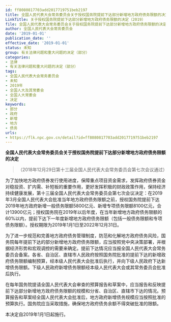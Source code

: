 ```yaml
---
id: ff8080817703add2017719751beb2197
title: 全国人民代表大会常务委员会关于授权国务院提前下达部分新增地方政府债务限额的决定
LinkTitle: 关于授权国务院提前下达部分新增地方政府债务限额的决定（2019）
file: 全国人民代表大会常务委员会关于授权国务院提前下达部分新增地方政府债务限额的决定_ff8080817703add2017719751beb2197.docx
author: 全国人民代表大会常务委员会
date: '2019-01-01'
publication_date: ''
effective_date: '2019-01-01'
status: 未知
group: 有关法律问题和重大问题的决定（部分）
categories:
- 法律
- 有关法律问题和重大问题的决定（部分）
tags:
- 全国人民代表大会常务委员会
- 未知
- 2019年
- 全国人大及其常委会
- 全国人大常委会
- 决定
keywords:
- 部分
- 政府
- 新增
- 地方
- 债务
urls:
- https://flk.npc.gov.cn/detail?id=ff8080817703add2017719751beb2197
---
```


**全国人民代表大会常务委员会关于授权国务院提前下达部分新增地方政府债务限额的决定**

> （2018年12月29日第十三届全国人民代表大会常务委员会第七次会议通过）

为了加快地方政府债券发行使用进度，保障重点项目资金需求，发挥政府债券资金对稳投资、扩内需、补短板的重要作用，更好发挥积极的财政政策作用，保持经济持续健康发展，第十三届全国人民代表大会常务委员会第七次会议决定：在2019年3月全国人民代表大会批准当年地方政府债务限额之前，授权国务院提前下达2019年地方政府新增一般债务限额5800亿元、新增专项债务限额8100亿元，合计13900亿元；授权国务院在2019年以后年度，在当年新增地方政府债务限额的60%以内，提前下达下一年度新增地方政府债务限额（包括一般债务限额和专项债务限额）。授权期限为2019年1月1日至2022年12月31日。

为了进一步规范和完善地方政府债务管理制度，防范和化解地方政府债务风险，国务院每年提前下达的部分新增地方政府债务限额，应当按照党中央决策部署，并根据经济形势和宏观调控的需要来确定。提前下达情况应当报全国人民代表大会常务委员会备案。各省、自治区、直辖市人民政府按照国务院批准的提前下达的新增政府债务限额编制预算，经本级人民代表大会批准后执行，并向下级人民政府下达新增债务限额。下级人民政府新增债务限额经本级人民代表大会或其常务委员会批准后执行。

在每年国务院提请全国人民代表大会审查的预算报告和草案中，应当报告和反映提前下达部分新增地方政府债务限额的规模和分省、自治区、直辖市下达的情况。预算报告和草案经全国人民代表大会批准后，地方政府新增债务规模应当按照批准的预算执行。国务院应当采取措施，确保地方政府债务余额不得突破批准的限额。

本决定自2019年1月1日起施行。
